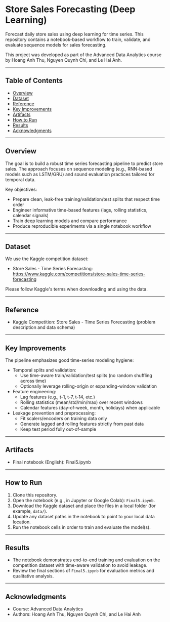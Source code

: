 # Store Sales Forecasting (Deep Learning)

Forecast daily store sales using deep learning for time series. This repository contains a notebook-based workflow to train, validate, and evaluate sequence models for sales forecasting.

This project was developed as part of the Advanced Data Analytics course by Hoang Anh Thu, Nguyen Quynh Chi, and Le Hai Anh.

---

## Table of Contents
- [Overview](#overview)
- [Dataset](#dataset)
- [Reference](#reference)
- [Key Improvements](#key-improvements)
- [Artifacts](#artifacts)
- [How to Run](#how-to-run)
- [Results](#results)
- [Acknowledgments](#acknowledgments)

---

## Overview
The goal is to build a robust time series forecasting pipeline to predict store sales. The approach focuses on sequence modeling (e.g., RNN-based models such as LSTM/GRU) and sound evaluation practices tailored for temporal data.

Key objectives:
- Prepare clean, leak-free training/validation/test splits that respect time order
- Engineer informative time-based features (lags, rolling statistics, calendar signals)
- Train deep learning models and compare performance
- Produce reproducible experiments via a single notebook workflow

---

## Dataset
We use the Kaggle competition dataset:
- Store Sales - Time Series Forecasting: https://www.kaggle.com/competitions/store-sales-time-series-forecasting

Please follow Kaggle's terms when downloading and using the data.

---

## Reference
- Kaggle Competition: Store Sales - Time Series Forecasting (problem description and data schema)

---

## Key Improvements
The pipeline emphasizes good time-series modeling hygiene:
- Temporal splits and validation:
  - Use time-aware train/validation/test splits (no random shuffling across time)
  - Optionally leverage rolling-origin or expanding-window validation
- Feature engineering:
  - Lag features (e.g., t-1, t-7, t-14, etc.)
  - Rolling statistics (mean/std/min/max) over recent windows
  - Calendar features (day-of-week, month, holidays) when applicable
- Leakage prevention and preprocessing:
  - Fit scalers/encoders on training data only
  - Generate lagged and rolling features strictly from past data
  - Keep test period fully out-of-sample

---

## Artifacts
- Final notebook (English): Final5.ipynb

---

## How to Run
1. Clone this repository.
2. Open the notebook (e.g., in Jupyter or Google Colab): `Final5.ipynb`.
3. Download the Kaggle dataset and place the files in a local folder (for example, `data/`).
4. Update any dataset paths in the notebook to point to your local data location.
5. Run the notebook cells in order to train and evaluate the model(s).

---

## Results
- The notebook demonstrates end-to-end training and evaluation on the competition dataset with time-aware validation to avoid leakage.
- Review the final sections of `Final5.ipynb` for evaluation metrics and qualitative analysis.

---

## Acknowledgments
- Course: Advanced Data Analytics
- Authors: Hoang Anh Thu, Nguyen Quynh Chi, and Le Hai Anh